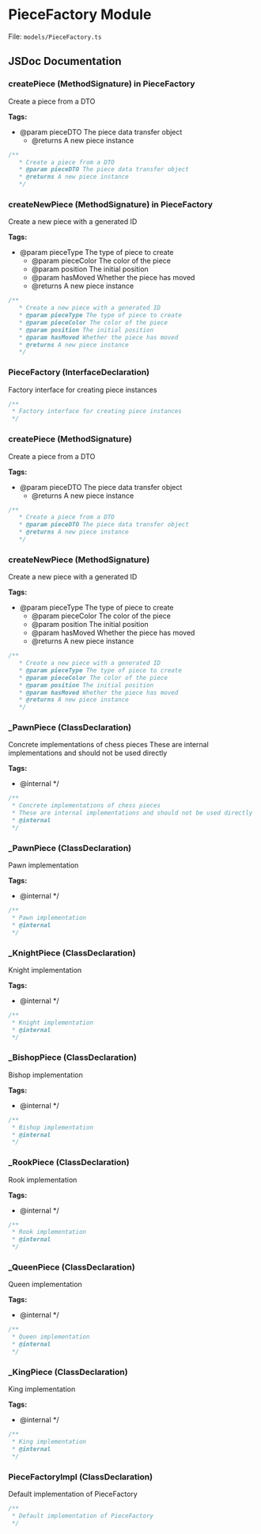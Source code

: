 # PieceFactory Module

File: `models/PieceFactory.ts`

## JSDoc Documentation

### createPiece (MethodSignature) in PieceFactory

Create a piece from a DTO

**Tags:**

- @param pieceDTO The piece data transfer object
   * @returns A new piece instance

```typescript
/**
   * Create a piece from a DTO
   * @param pieceDTO The piece data transfer object
   * @returns A new piece instance
   */
```

### createNewPiece (MethodSignature) in PieceFactory

Create a new piece with a generated ID

**Tags:**

- @param pieceType The type of piece to create
   * @param pieceColor The color of the piece
   * @param position The initial position
   * @param hasMoved Whether the piece has moved
   * @returns A new piece instance

```typescript
/**
   * Create a new piece with a generated ID
   * @param pieceType The type of piece to create
   * @param pieceColor The color of the piece
   * @param position The initial position
   * @param hasMoved Whether the piece has moved
   * @returns A new piece instance
   */
```

### PieceFactory (InterfaceDeclaration)

Factory interface for creating piece instances

```typescript
/**
 * Factory interface for creating piece instances
 */
```

### createPiece (MethodSignature)

Create a piece from a DTO

**Tags:**

- @param pieceDTO The piece data transfer object
   * @returns A new piece instance

```typescript
/**
   * Create a piece from a DTO
   * @param pieceDTO The piece data transfer object
   * @returns A new piece instance
   */
```

### createNewPiece (MethodSignature)

Create a new piece with a generated ID

**Tags:**

- @param pieceType The type of piece to create
   * @param pieceColor The color of the piece
   * @param position The initial position
   * @param hasMoved Whether the piece has moved
   * @returns A new piece instance

```typescript
/**
   * Create a new piece with a generated ID
   * @param pieceType The type of piece to create
   * @param pieceColor The color of the piece
   * @param position The initial position
   * @param hasMoved Whether the piece has moved
   * @returns A new piece instance
   */
```

### _PawnPiece (ClassDeclaration)

Concrete implementations of chess piecesThese are internal implementations and should not be used directly

**Tags:**

- @internal */

```typescript
/**
 * Concrete implementations of chess pieces
 * These are internal implementations and should not be used directly
 * @internal
 */
```

### _PawnPiece (ClassDeclaration)

Pawn implementation

**Tags:**

- @internal */

```typescript
/**
 * Pawn implementation
 * @internal
 */
```

### _KnightPiece (ClassDeclaration)

Knight implementation

**Tags:**

- @internal */

```typescript
/**
 * Knight implementation
 * @internal
 */
```

### _BishopPiece (ClassDeclaration)

Bishop implementation

**Tags:**

- @internal */

```typescript
/**
 * Bishop implementation
 * @internal
 */
```

### _RookPiece (ClassDeclaration)

Rook implementation

**Tags:**

- @internal */

```typescript
/**
 * Rook implementation
 * @internal
 */
```

### _QueenPiece (ClassDeclaration)

Queen implementation

**Tags:**

- @internal */

```typescript
/**
 * Queen implementation
 * @internal
 */
```

### _KingPiece (ClassDeclaration)

King implementation

**Tags:**

- @internal */

```typescript
/**
 * King implementation
 * @internal
 */
```

### PieceFactoryImpl (ClassDeclaration)

Default implementation of PieceFactory

```typescript
/**
 * Default implementation of PieceFactory
 */
```

